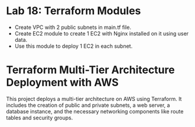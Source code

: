 #  Lab 18: Terraform Modules
- Create VPC with 2 public subnets in main.tf file. 
- Create EC2 module to create 1 EC2 with Nginx installed on it using user data. 
- Use this module to deploy 1 EC2 in each subnet. 
# Terraform Multi-Tier Architecture Deployment with AWS

This project deploys a multi-tier architecture on AWS using Terraform. It includes the creation of public and private subnets, a web server, a database instance, and the necessary networking components like route tables and security groups.
